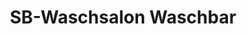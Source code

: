 ---
title: "SB-Waschsalon Waschbar"
url: /koethen-anhalt/sb-waschsalon-waschbar/
shop: Wäscherei
---